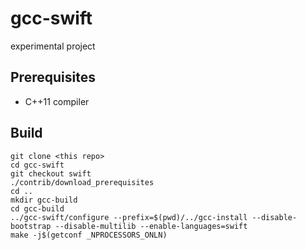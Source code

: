 # gcc-swift

experimental project

## Prerequisites

- C++11 compiler

## Build

```
git clone <this repo>
cd gcc-swift
git checkout swift
./contrib/download_prerequisites
cd ..
mkdir gcc-build
cd gcc-build
../gcc-swift/configure --prefix=$(pwd)/../gcc-install --disable-bootstrap --disable-multilib --enable-languages=swift
make -j$(getconf _NPROCESSORS_ONLN)
```

<!--

## References
- A tiny GCC front end: https://thinkingeek.com/2016/01/05/tiny-gcc-front-part-1/
- GCC COBOL project: https://cobolforgcc.sourceforge.net/cobol_14.html
- GCC Frontend HOWTO: https://tldp.org/HOWTO/GCC-Frontend-HOWTO.html

-->
